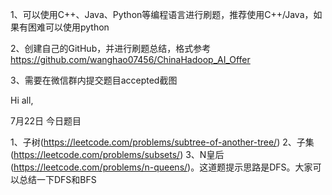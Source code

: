 1、可以使用C++、Java、Python等编程语言进行刷题，推荐使用C++/Java，如果有困难可以使用python

2、创建自己的GitHub，并进行刷题总结，格式参考
https://github.com/wanghao07456/ChinaHadoop_AI_Offer

3、需要在微信群内提交题目accepted截图

Hi all,

7月22日
今日题目

1、子树(https://leetcode.com/problems/subtree-of-another-tree/)
2、子集(https://leetcode.com/problems/subsets/)
3、N皇后(https://leetcode.com/problems/n-queens/)。这道题提示思路是DFS。大家可以总结一下DFS和BFS

